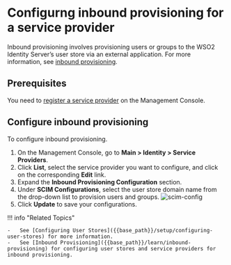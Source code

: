 # Configurng inbound provisioning for a service provider

Inbound provisioning involves provisioning users or groups to the WSO2 Identity Server’s user store via an external application. For more information, see [inbound provisioning]({{base_path}}/references/concepts/provisioning-framework).

## Prerequisites

You need to [register a service provider]({{base_path}}/guides/applications/register-sp) on the Management Console.

## Configure inbound provisioning

To configure inbound provisioning.

1. On the Management Console, go to **Main > Identity > Service Providers**.
2. Click **List**, select the service provider you want to configure, and click on the corresponding **Edit** link.
3. Expand the **Inbound Provisioning Configuration** section.
4. Under **SCIM Configurations**, select the user store domain name from the drop-down list to provision users and groups.
    ![scim-config]({{base_path}}/assets/img/guides/scim-config.png)
5. Click **Update** to save your configurations.

!!! info "Related Topics"

    -   See [Configuring User Stores]({{base_path}}/setup/configuring-user-stores) for more information.
    -   See [Inbound Provisioning]({{base_path}}/learn/inbound-provisioning) for configuring user stores and service providers for inbound provisioning.
